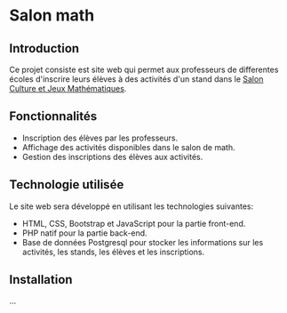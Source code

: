 # Salon math

## Introduction

Ce projet consiste est site web qui permet aux professeurs de differentes écoles d'inscrire leurs élèves à des activités d'un stand dans le <a href="https://salon-math.fr/"> Salon Culture et Jeux Mathématiques</a>.

## Fonctionnalités

- Inscription des élèves par les professeurs.
- Affichage des activités disponibles dans le salon de math.
- Gestion des inscriptions des élèves aux activités.

## Technologie utilisée

Le site web sera développé en utilisant les technologies suivantes:

- HTML, CSS, Bootstrap et JavaScript pour la partie front-end.
- PHP natif pour la partie back-end.
- Base de données Postgresql pour stocker les informations sur les activités, les stands, les élèves et les inscriptions.

## Installation

...
